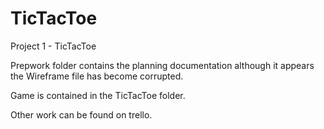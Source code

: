 TicTacToe
=========

Project 1 - TicTacToe

Prepwork folder contains the planning documentation although it appears the Wireframe file has become corrupted.

Game is contained in the TicTacToe folder.

Other work can be found on trello.